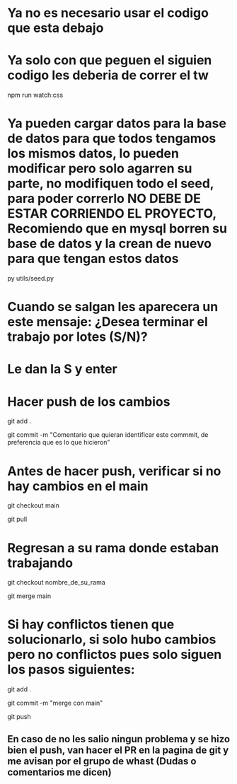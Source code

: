 # Ya no es necesario usar el codigo que esta debajo

<!-- npx tailwindcss -i ./static/css/input.css -o ./static/css/output.css --watch -->

# Ya solo con que peguen el siguien codigo les deberia de correr el tw

npm run watch:css

# Ya pueden cargar datos para la base de datos para que todos tengamos los mismos datos, lo pueden modificar pero solo agarren su parte, no modifiquen todo el seed, para poder correrlo NO DEBE DE ESTAR CORRIENDO EL PROYECTO, Recomiendo que en mysql borren su base de datos y la crean de nuevo para que tengan estos datos

py utils/seed.py

# Cuando se salgan les aparecera un este mensaje: ¿Desea terminar el trabajo por lotes (S/N)?

# Le dan la S y enter

# Hacer push de los cambios

git add .

git commit -m "Comentario que quieran identificar este commmit, de preferencia que es lo que hicieron"

# Antes de hacer push, verificar si no hay cambios en el main

git checkout main

git pull

# Regresan a su rama donde estaban trabajando

git checkout nombre_de_su_rama

git merge main

# Si hay conflictos tienen que solucionarlo, si solo hubo cambios pero no conflictos pues solo siguen los pasos siguientes:

git add .

git commit -m "merge con main"

git push

## En caso de no les salio ningun problema y se hizo bien el push, van hacer el PR en la pagina de git y me avisan por el grupo de whast (Dudas o comentarios me dicen)
